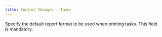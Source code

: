 ```yaml
---
title: Contact Manager - Tasks
---
```



Specify the default report format to be used when printing tasks. This field is mandatory.
